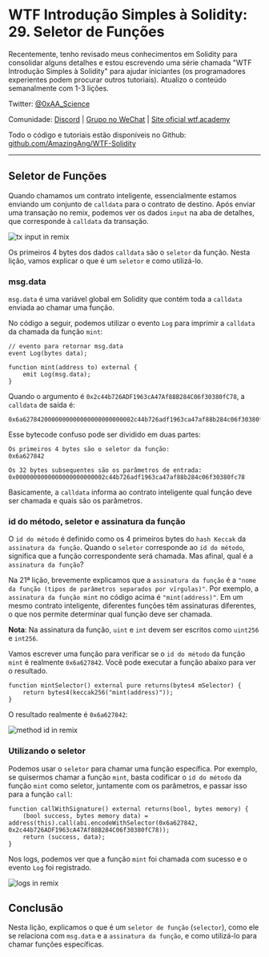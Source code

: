 # WTF Introdução Simples à Solidity: 29. Seletor de Funções

Recentemente, tenho revisado meus conhecimentos em Solidity para consolidar alguns detalhes e estou escrevendo uma série chamada "WTF Introdução Simples à Solidity" para ajudar iniciantes (os programadores experientes podem procurar outros tutoriais). Atualizo o conteúdo semanalmente com 1-3 lições.

Twitter: [@0xAA_Science](https://twitter.com/0xAA_Science)

Comunidade: [Discord](https://discord.gg/5akcruXrsk) | [Grupo no WeChat](https://docs.google.com/forms/d/e/1FAIpQLSe4KGT8Sh6sJ7hedQRuIYirOoZK_85miz3dw7vA1-YjodgJ-A/viewform?usp=sf_link) | [Site oficial wtf.academy](https://wtf.academy)

Todo o código e tutoriais estão disponíveis no Github: [github.com/AmazingAng/WTF-Solidity](https://github.com/AmazingAng/WTF-Solidity)

-----

## Seletor de Funções

Quando chamamos um contrato inteligente, essencialmente estamos enviando um conjunto de `calldata` para o contrato de destino. Após enviar uma transação no remix, podemos ver os dados `input` na aba de detalhes, que corresponde à `calldata` da transação.

![tx input in remix](./img/29-1.png)

Os primeiros 4 bytes dos dados `calldata` são o `seletor` da função. Nesta lição, vamos explicar o que é um `seletor` e como utilizá-lo.

### msg.data

`msg.data` é uma variável global em Solidity que contém toda a `calldata` enviada ao chamar uma função.

No código a seguir, podemos utilizar o evento `Log` para imprimir a `calldata` da chamada da função `mint`:

```solidity
// evento para retornar msg.data
event Log(bytes data);

function mint(address to) external {
    emit Log(msg.data);
}
```

Quando o argumento é `0x2c44b726ADF1963cA47Af88B284C06f30380fC78`, a `calldata` de saída é:

```text
0x6a6278420000000000000000000000002c44b726adf1963ca47af88b284c06f30380fc78
```

Esse bytecode confuso pode ser dividido em duas partes:

```text
Os primeiros 4 bytes são o seletor da função:
0x6a627842

Os 32 bytes subsequentes são os parâmetros de entrada:
0x0000000000000000000000002c44b726adf1963ca47af88b284c06f30380fc78
```

Basicamente, a `calldata` informa ao contrato inteligente qual função deve ser chamada e quais são os parâmetros.

### id do método, seletor e assinatura da função

O `id do método` é definido como os 4 primeiros bytes do `hash Keccak` da `assinatura da função`. Quando o `seletor` corresponde ao `id do método`, significa que a função correspondente será chamada. Mas afinal, qual é a `assinatura da função`?

Na 21ª lição, brevemente explicamos que a `assinatura da função` é a `"nome da função (tipos de parâmetros separados por vírgulas)"`. Por exemplo, a `assinatura da função mint` no código acima é `"mint(address)"`. Em um mesmo contrato inteligente, diferentes funções têm assinaturas diferentes, o que nos permite determinar qual função deve ser chamada.

**Nota**: Na assinatura da função, `uint` e `int` devem ser escritos como `uint256` e `int256`.

Vamos escrever uma função para verificar se o `id do método` da função `mint` é realmente `0x6a627842`. Você pode executar a função abaixo para ver o resultado.

```solidity
function mintSelector() external pure returns(bytes4 mSelector) {
    return bytes4(keccak256("mint(address)"));
}
```

O resultado realmente é `0x6a627842`:

![method id in remix](./img/29-2.png)

### Utilizando o seletor

Podemos usar o `seletor` para chamar uma função específica. Por exemplo, se quisermos chamar a função `mint`, basta codificar o `id do método` da função `mint` como seletor, juntamente com os parâmetros, e passar isso para a função `call`:

```solidity
function callWithSignature() external returns(bool, bytes memory) {
    (bool success, bytes memory data) = address(this).call(abi.encodeWithSelector(0x6a627842, 0x2c44b726ADF1963cA47Af88B284C06f30380fC78));
    return (success, data);
}
```

Nos logs, podemos ver que a função `mint` foi chamada com sucesso e o evento `Log` foi registrado.

![logs in remix](./img/29-3.png)

## Conclusão

Nesta lição, explicamos o que é um `seletor de função` (`selector`), como ele se relaciona com `msg.data` e a `assinatura da função`, e como utilizá-lo para chamar funções específicas.

